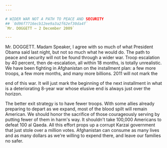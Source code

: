 ```yaml
---
---

# WIDER WAR NOT A PATH TO PEACE AND SECURITY
## `0d96f7716ecb12ee9a3a2f62ef30da4f`
`Mr. DOGGETT — 2 December 2009`

---
```



Mr. DOGGETT. Madam Speaker, I agree with so much of what President 
Obama said last night, but not so much what he would do. The path to 
peace and security will not be found through a wider war. Troop 
escalation by 40 percent, then de-escalation, all within 18 months, is 
totally unrealistic. We have been fighting in Afghanistan on the 
installment plan: a few more troops, a few more months, and many more 
billions. 2011 will not mark the


end of this war. It will just mark the beginning of the next 
installment in what is a deteriorating 8-year war whose elusive end is 
always just over the horizon.

The better exit strategy is to have fewer troops. With some allies 
already preparing to depart as we expand, most of the blood spilt will 
remain American. We should honor the sacrifice of those courageously 
serving by putting fewer of them in harm's way. It shouldn't take 
100,000 Americans to defeat 100 al Qaeda. All this effort props up a 
corrupt Karzai government that just stole over a million votes. 
Afghanistan can consume as many lives and as many dollars as we're 
willing to expend there, and leave our families no safer.
